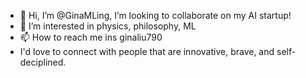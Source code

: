 - 👋 Hi, I’m @GinaMLing, I’m looking to collaborate on my AI startup!
- 👀 I’m interested in physics, philosophy, ML
- 📫 How to reach me ins ginaliu790 
- I'd love to connect with people that are innovative, brave, and self-deciplined.

<!---
GinaMLing/GinaMLing is a ✨ special ✨ repository because its `README.md` (this file) appears on your GitHub profile.
You can click the Preview link to take a look at your changes.
--->
